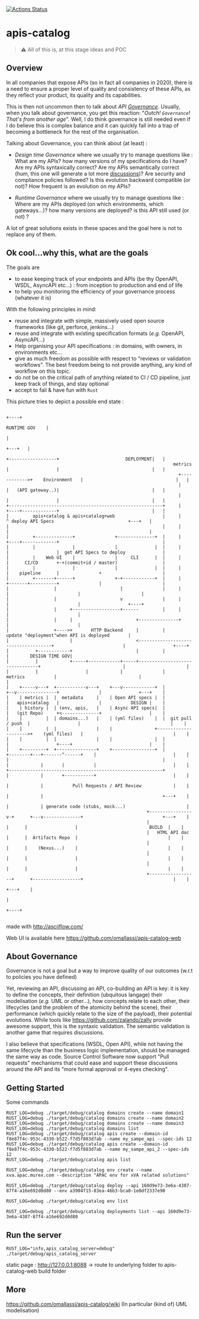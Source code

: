 [![Actions Status](https://github.com/omallassi/apis-catalog/workflows/Rust/badge.svg)](https://github.com/omallassi/apis-catalog/actions)

# apis-catalog

> :warning: All of this is, at this stage ideas and POC

## Overview

In all companies that expose APIs (so in fact all companies in 2020), there is a need to ensure a proper level of quality and consistency of these APIs, as they reflect your product, its quality and its capabilities.

This is then not uncommon then to talk about *API [Governance](#about-governance)*. Usually, when you talk about governance, you get this reaction: "_Outch! `Governance`! That's from another age_". Well, I do think governance is still needed even if I do believe this is complex balance and it can quickly fall into a trap of becoming a bottleneck for the rest of the organisation.

Talking about Governance, you can think about (at least) :

* _Design time Governance_ where we usually try to manage questions like : What are my APIs? how many versions of my specifications do I have? Are my APIs syntaxically correct? Are my APIs semantically correct (hum, this one will generate a lot more [discussions](#about-governance))? Are security and compliance policies followed? Is this evolution backward compatible (or not)? How frequent is an evolution on my APIs?

* _Runtime Governance_ where we usually try to manage questions like : Where are my APIs deployed (on which environments, which gateways...)? how many versions are deployed? is this API still used (or not) ?

A lot of great solutions exists in these spaces and the goal here is not to replace any of them. 

## Ok cool...why this, what are the goals

The goals are 

* to ease keeping track of your endpoints and APIs (be thy OpenAPI, WSDL, AsyncAPI etc...) : from inception to production and end of life
* to help you monitoring the efficiency of your governance process (whatever it is)

With the following principles in mind: 

* reuse and integrate with simple, massively used open source frameworks (like git, perforce, jenkins...)
* reuse and integrate with existing specification formats (_e.g._ OpenAPI, AsyncAPI...)
* Help organising your API specifications : in domains, with owners, in environments etc...
* give as much freedom as possible with respect to "reviews or validation workflows". The best freedom being to not provide anything, any kind of workflow on this topic. 
* do not be on the critical path of anything related to CI / CD pipeline, just keep track of things, and stay optional
* accept to fail & have fun with `Rust`

This picture tries to depict a possible end state : 

```
                                                                                                                                      +----+
                                                                                                                           RUNTIME GOV    |
                                                                                                                                          |
                                                                                                                                  +---+   |
                                                                               +------------------+                         DEPLOYMENT|   |
                                                               metrics         |                  |                                   |   |
                                                                 +------------>+    Environment   |                                   |   |
                                                                 |             |   (API gateway..)|                                   |   |
                                                                 |             |                  |                                   |   |
+----------------------------------------------------------+     |             +----+-------------+                                   |   |
|         apis+catalog & apis+catalog+web                  |     |                  ^ deploy API Specs                            +---+   |
|                                                          |     |                  |                                                     |
|         +--------------+               +--------------+  |     |             +----+-------------+                                       |
|         |              |               |              |  |     |             |                  |  get API Specs to deploy              |
|         |    Web UI    |               |     CLI      |  |     |             |      CI/CD       +-+(commit+id / master)                 |
|         |              |               |              |  |     |             |    pipeline      |               +                       |
|         +-------+------+               +-+------------+  |     |             +-------+----------+               |                       |
|                 |                        |               |     |                     |                          |                       |
|                 |                        v               |     |                     |                          |                  +----+
|                 |     +------------------+------         |     |                     |                          |
|                 |     |                        +---------------+                     |                          |
|                 +---->+       HTTP Backend     |         |        update "deployment"when API is deployed       |
|                       |                        <-------------------------------------+                          |                  +----+
|          +------------+                        |         |                                                      |        DESIGN TIME GOV|
|          |            +-----+------------+-----+--------------------------------+                               |                       |
|          |                  |            |               |    metrics           |                               |                       |
|    +-----v---+  +-----------v---+    +---v------------+  |                   +--v---------------+               |              +---+    |
|    | metrics |  |  metadata     |    | Open API specs |  |                   |   apis+catalog   |               |           DESIGN |    |
|    | history |  | (env, apis,   |    | Async API specs|  |                   |   (git Repo)     +<--------------+                  |    |
|    |         |  | domains...)   |    | (yml files)    |  |  git pull / push  |                  |                                  |    |
|    |         |  |               |    |                +--------------------->+    (yml files)   |                                  |    |
|    |         |  |               |    |                |  |                   |                  +----+                             |    |
|    +---------+  +---------------+    +----------------+  |          +--------+---+-------^------+    |                             |    |
|                                                          |          |            |       |           |                             |    |
+----------------------------------------------------------+          |            |       +-----------+                             |    |
                                                                      |            |           Pull Requests / API Review            |    |
                                                                      |            |                                             +---+    |
                                                                      |            | generate code (stubs, mock...)                       |
                                                     +----------------v-+      +---v--------------+                              +---+    |
                                                     |                  |      |                  |                           BUILD  |    |
                                                     |   HTML API doc   |      |  Artifacts Repo  |                                  |    |
                                                     |                  |      |    (Nexus...)    |                                  |    |
                                                     |                  |      |                  |                                  |    |
                                                     |                  |      |                  |                                  |    |
                                                     +------------------+      +------------------+                                  |    |
                                                                                                                                 +---+    |
                                                                                                                                          |
                                                                                                                                     +----+


```
made with http://asciiflow.com/

Web UI is available here https://github.com/omallassi/apis-catalog-web

## About Governance

Governance is not a goal but a way to improve quality of our outcomes (w.r.t to policies you have defined)

Yet, reviewing an API, discussing an API, co-building an API is key: it is key to define the concepts, their definition (ubquitous langage) their modelisation (_e.g._ UML or other...), how concepts relate to each other, their lifecycles (and the problem of the atomicity behind the scene), their performance (which quickly relate to the size of the payload), their potential evolutions. While tools like https://github.com/zalando/zally provide awesome support, this is the syntaxic validation. The semantic validation is another game that requires discussions. 


I also believe that specifications (WSDL, Open API), while not having the same lifecycle than the business logic implementation, should be managed the same way as code. Source Control Software now support "Pull requests" mechanisms that could ease and support these discussions around the API and its "more formal approval or 4-eyes checking". 

## Getting Started

Some commands 

```
RUST_LOG=debug ./target/debug/catalog domains create --name domain1
RUST_LOG=debug ./target/debug/catalog domains create --name domain2
RUST_LOG=debug ./target/debug/catalog domains create --name domain3
RUST_LOG=debug ./target/debug/catalog domains list
RUST_LOG=debug ./target/debug/catalog apis create --domain-id f8e87f4c-953c-4330-b522-f7d5f883d7ab --name my_sampe_api --spec-ids 12
RUST_LOG=debug ./target/debug/catalog apis create --domain-id f8e87f4c-953c-4330-b522-f7d5f883d7ab --name my_sampe_api_2 --spec-ids 12
RUST_LOG=debug ./target/debug/catalog apis list

RUST_LOG=debug ./target/debug/catalog env create --name xva.apac.murex.com --description "APAC env for xVA related solutions"

RUST_LOG=debug ./target/debug/catalog deploy --api 160d9e73-3e6a-4387-87f4-a16e692d0d80 --env a3904f15-83ea-46b3-bca0-1e0df2337e90

RUST_LOG=debug ./target/debug/catalog env list

RUST_LOG=debug ./target/debug/catalog deployments list --api 160d9e73-3e6a-4387-87f4-a16e692d0d80

```

## Run the server
`RUST_LOG="info,apis_catalog_server=debug" ./target/debug/apis_catalog_server`

static page : http://127.0.0.1:8088 -> route to underlying folder to apis-catalog-web build folder

## More 
https://github.com/omallassi/apis-catalog/wiki (In particular (kind of) UML modelisation)
